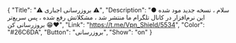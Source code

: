 {
"Title": "⚠️     بروزرسانی اجباری      ⚠️",
"Description": "● سلام ، نسخه جدید مود شده این نرم‌افزار در کانال تلگرام ما منتشر شد ، مشکلاتش رفع شده ، پس سریع‌تر بروزرسانی کن 😁❤️",
"Link": "https://t.me/Vpn_Shield/5534",
"Color": "#26C6DA",
"Button": "بروزرسانی",
"Show": "on"
}
